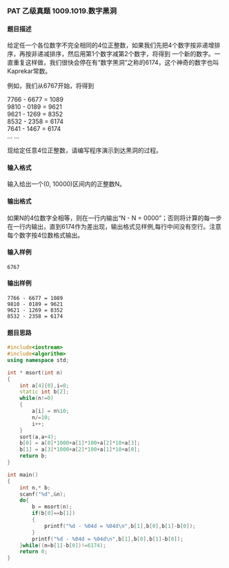 ### PAT 乙级真题 1009.1019.数字黑洞
#### 题目描述
给定任一个各位数字不完全相同的4位正整数，如果我们先把4个数字按非递增排序，再按非递减排序，然后用第1个数字减第2个数字，将得到
 一个新的数字。一直重复这样做，我们很快会停在有“数字黑洞”之称的6174，这个神奇的数字也叫Kaprekar常数。
 
 例如，我们从6767开始，将得到
 
 7766 - 6677 = 1089  
 9810 - 0189 = 9621  
 9621 - 1269 = 8352  
 8532 - 2358 = 6174  
 7641 - 1467 = 6174  
 ... ...
 
 现给定任意4位正整数，请编写程序演示到达黑洞的过程。
#### 输入格式
输入给出一个(0, 10000)区间内的正整数N。
#### 输出格式
如果N的4位数字全相等，则在一行内输出“N - N = 0000”；否则将计算的每一步在一行内输出，直到6174作为差出现，输出格式见样例,每行中间没有空行。注意每个数字按4位数格式输出。
#### 输入样例
```text
6767
```
#### 输出样例
```text
7766 - 6677 = 1089
9810 - 0189 = 9621
9621 - 1269 = 8352
8532 - 2358 = 6174
```
#### 题目思路
```C++
#include<iostream>
#include<algorithm>
using namespace std;

int * msort(int n)
{
    int a[4]{0},i=0;
    static int b[2];
    while(n!=0)
    {
        a[i] = n%10;
        n/=10;
        i++;
    }
    sort(a,a+4);
    b[0] = a[0]*1000+a[1]*100+a[2]*10+a[3];
    b[1] = a[3]*1000+a[2]*100+a[1]*10+a[0];
    return b;
}

int main()
{
    int n,* b;
    scanf("%d",&n);
    do{
        b = msort(n);
        if(b[0]==b[1])
        {
            printf("%d - %04d = %04d\n",b[1],b[0],b[1]-b[0]);
        }
        printf("%d - %04d = %04d\n",b[1],b[0],b[1]-b[0]);
    }while((n=b[1]-b[0])!=6174);
    return 0;
}

```
